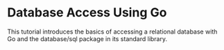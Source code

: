 # Database Access Using Go
This tutorial introduces the basics of accessing a relational database with Go and the database/sql package in its standard library.
